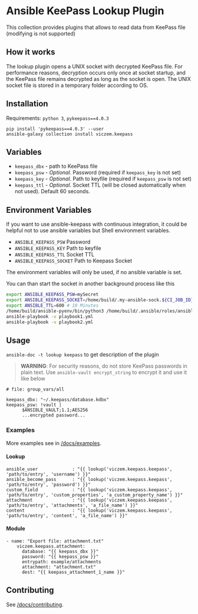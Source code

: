 # Ansible KeePass Lookup Plugin

This collection provides plugins that allows to read data from KeePass file (modifying is not supported)

## How it works

The lookup plugin opens a UNIX socket with decrypted KeePass file.
For performance reasons, decryption occurs only once at socket startup,
and the KeePass file remains decrypted as long as the socket is open.
The UNIX socket file is stored in a temporary folder according to OS.

## Installation

Requirements: `python 3`, `pykeepass==4.0.3`

    pip install 'pykeepass==4.0.3' --user
    ansible-galaxy collection install viczem.keepass


## Variables

- `keepass_dbx` - path to KeePass file
- `keepass_psw` - *Optional*. Password (required if `keepass_key` is not set)
- `keepass_key` - *Optional*. Path to keyfile (required if `keepass_psw` is not set)
- `keepass_ttl` - *Optional*. Socket TTL (will be closed automatically when not used).
Default 60 seconds.

## Environment Variables

If you want to use ansible-keepass with continuous integration, it could be helpful not to use ansible variables but Shell environment variables.

- `ANSIBLE_KEEPASS_PSW` Password
- `ANSIBLE_KEEPASS_KEY` Path to keyfile
- `ANSIBLE_KEEPASS_TTL` Socket TTL
- `ANSIBLE_KEEPASS_SOCKET` Path to Keepass Socket

The environment variables will only be used, if no ansible variable is set.

You can than start the socket in another background process like this
```sh
export ANSIBLE_KEEPASS_PSW=mySecret
export ANSIBLE_KEEPASS_SOCKET=/home/build/.my-ansible-sock.${CI_JOB_ID}
export ANSIBLE_TTL=600 # 10 Minutes
/home/build/ansible-pyenv/bin/python3 /home/build/.ansible/roles/ansible_collections/viczem/keepass/plugins/lookup/keepass.py /path-to/my-keepass.kdbx &
ansible-playbook -v playbook1.yml
ansible-playbook -v playbook2.yml

```

## Usage

`ansible-doc -t lookup keepass` to get description of the plugin

> **WARNING**: For security reasons, do not store KeePass passwords in plain text.
Use `ansible-vault encrypt_string` to encrypt it and use it like below

    # file: group_vars/all

    keepass_dbx: "~/.keepass/database.kdbx"
    keepass_psw: !vault |
          $ANSIBLE_VAULT;1.1;AES256
          ...encrypted password...

### Examples

More examples see in [/docs/examples](/docs/examples).

#### Lookup

    ansible_user             : "{{ lookup('viczem.keepass.keepass', 'path/to/entry', 'username') }}"
    ansible_become_pass      : "{{ lookup('viczem.keepass.keepass', 'path/to/entry', 'password') }}"
    custom_field             : "{{ lookup('viczem.keepass.keepass', 'path/to/entry', 'custom_properties', 'a_custom_property_name') }}"
    attachment               : "{{ lookup('viczem.keepass.keepass', 'path/to/entry', 'attachments', 'a_file_name') }}"
    content                  : "{{ lookup('viczem.keepass.keepass', 'path/to/entry', 'content', 'a_file_name') }}"

#### Module
    - name: "Export file: attachment.txt"
        viczem.keepass.attachment:
          database: "{{ keepass_dbx }}"
          password: "{{ keepass_psw }}"
          entrypath: example/attachments
          attachment: "attachment.txt"
          dest: "{{ keepass_attachment_1_name }}"

## Contributing

See [/docs/contributing](docs/contributing).